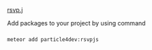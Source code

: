 [rsvp.j](https://github.com/tildeio/rsvp.js)

Add packages to your project by using command
###
    meteor add particle4dev:rsvpjs
###